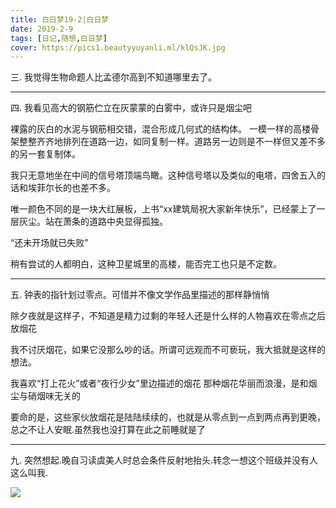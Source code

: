```yaml
---
title: 白日梦19-2|白日梦
date: 2019-2-9
tags: [日记,随想,白日梦]
cover: https://pics1.beautyyuyanli.ml/klQsJK.jpg
---
```


三. 我觉得生物命题人比孟德尔高到不知道哪里去了。

***

四. 我看见高大的钢筋伫立在灰蒙蒙的白雾中，或许只是烟尘吧

裸露的灰白的水泥与钢筋相交错，混合形成几何式的结构体。 一模一样的高楼骨架整整齐齐地排列在道路一边，如同复制一样。道路另一边则是不一样但又差不多的另一套复制体。 

我只无意地坐在中间的信号塔顶端鸟瞰。这种信号塔以及类似的电塔，四舍五入的话和埃菲尔长的也差不多。 

唯一颜色不同的是一块大红展板，上书“xx建筑局祝大家新年快乐”，已经蒙上了一层灰尘。站在萧条的道路中央显得孤独。

 “还未开场就已失败” 

稍有尝试的人都明白，这种卫星城里的高楼，能否完工也只是不定数。

***

五. 钟表的指针划过零点。可惜并不像文学作品里描述的那样静悄悄 

除夕夜就是这样子，不知道是精力过剩的年轻人还是什么样的人物喜欢在零点之后放烟花 

我不讨厌烟花，如果它没那么吵的话。所谓可远观而不可亵玩，我大抵就是这样的想法。

我喜欢“打上花火”或者“夜行少女”里边描述的烟花 那种烟花华丽而浪漫，是和烟尘与硝烟味无关的 

要命的是，这些家伙放烟花是陆陆续续的，也就是从零点到一点到两点再到更晚，总之不让人安眠.虽然我也没打算在此之前睡就是了

***

九. 突然想起.晚自习读虞美人时总会条件反射地抬头.转念一想这个班级并没有人这么叫我.

![](https://pics1.beautyyuyanli.ml/klQsJK.jpg)
